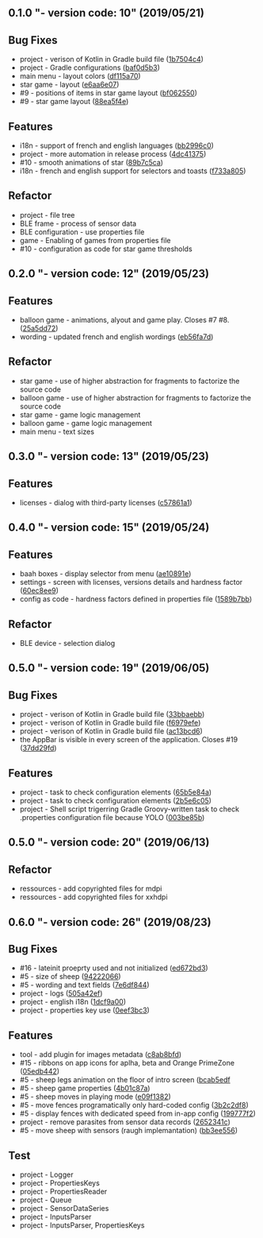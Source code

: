 <a name="0.1.0"></a>
## 0.1.0 "- version code: 10" (2019/05/21)


## Bug Fixes

* project - verison of Kotlin in Gradle build file ([1b7504c4](https://gitlab.forge.orange-labs.fr/3dhandz/training-box/commits/1b7504c4))
* project - Gradle configurations ([baf0d5b3](https://gitlab.forge.orange-labs.fr/3dhandz/training-box/commits/baf0d5b3))
* main menu - layout colors ([df115a70](https://gitlab.forge.orange-labs.fr/3dhandz/training-box/commits/df115a70))
* star game - layout ([e6aa6e07](https://gitlab.forge.orange-labs.fr/3dhandz/training-box/commits/e6aa6e07))
* #9 - positions of items in star game layout ([bf062550](https://gitlab.forge.orange-labs.fr/3dhandz/training-box/commits/bf062550))
* #9 - star game layout ([88ea5f4e](https://gitlab.forge.orange-labs.fr/3dhandz/training-box/commits/88ea5f4e))

## Features

* i18n - support of french and english languages ([bb2996c0](https://gitlab.forge.orange-labs.fr/3dhandz/training-box/commits/bb2996c0))
* project - more automation in release process ([4dc41375](https://gitlab.forge.orange-labs.fr/3dhandz/training-box/commits/4dc41375))
* #10 - smooth animations of star ([89b7c5ca](https://gitlab.forge.orange-labs.fr/3dhandz/training-box/commits/89b7c5ca))
* i18n - french and english support for selectors and toasts ([f733a805](https://gitlab.forge.orange-labs.fr/3dhandz/training-box/commits/f733a805))

## Refactor

* project - file tree
* BLE frame - process of sensor data
* BLE configuration - use properties file
* game - Enabling of games from properties file
* #10 - configuration as code for star game thresholds


<a name="0.2.0"></a>
## 0.2.0 "- version code: 12" (2019/05/23)


## Features

* balloon game - animations, alyout and game play. Closes #7 #8. ([25a5dd72](https://gitlab.forge.orange-labs.fr/3dhandz/training-box/commits/25a5dd72))
* wording - updated french and english wordings ([eb56fa7d](https://gitlab.forge.orange-labs.fr/3dhandz/training-box/commits/eb56fa7d))

## Refactor

* star game - use of higher abstraction for fragments to factorize the source code
* balloon game - use of higher abstraction for fragments to factorize the source code
* star game - game logic management
* balloon game - game logic management
* main menu - text sizes


<a name="0.3.0"></a>
## 0.3.0 "- version code: 13" (2019/05/23)


## Features

* licenses - dialog with third-party licenses ([c57861a1](https://gitlab.forge.orange-labs.fr/3dhandz/training-box/commits/c57861a1))


<a name="0.4.0"></a>
## 0.4.0 "- version code: 15" (2019/05/24)

## Features

* baah boxes - display selector from menu ([ae10891e](https://gitlab.forge.orange-labs.fr/3dhandz/training-box/commits/ae10891e))
* settings - screen with licenses, versions details and hardness factor ([60ec8ee9](https://gitlab.forge.orange-labs.fr/3dhandz/training-box/commits/60ec8ee9))
* config as code - hardness factors defined in properties file ([1589b7bb](https://gitlab.forge.orange-labs.fr/3dhandz/training-box/commits/1589b7bb))

## Refactor

* BLE device - selection dialog



<a name="0.5.0"></a>
## 0.5.0 "- version code: 19" (2019/06/05)


## Bug Fixes

* project - verison of Kotlin in Gradle build file ([33bbaebb](https://gitlab.forge.orange-labs.fr/3dhandz/training-box/commits/33bbaebb))
* project - verison of Kotlin in Gradle build file ([f6979efe](https://gitlab.forge.orange-labs.fr/3dhandz/training-box/commits/f6979efe))
* project - verison of Kotlin in Gradle build file ([ac13bcd6](https://gitlab.forge.orange-labs.fr/3dhandz/training-box/commits/ac13bcd6))
* the AppBar is visible in every screen of the application. Closes #19 ([37dd29fd](https://gitlab.forge.orange-labs.fr/3dhandz/training-box/commits/37dd29fd))

## Features

* project - task to check configuration elements ([65b5e84a](https://gitlab.forge.orange-labs.fr/3dhandz/training-box/commits/65b5e84a))
* project - task to check configuration elements ([2b5e6c05](https://gitlab.forge.orange-labs.fr/3dhandz/training-box/commits/2b5e6c05))
* project - Shell script trigerring Gradle Groovy-written task to check .properties configuration file because YOLO ([003be85b](https://gitlab.forge.orange-labs.fr/3dhandz/training-box/commits/003be85b))



<a name="0.5.0"></a>
## 0.5.0 "- version code: 20" (2019/06/13)


## Refactor

* ressources - add  copyrighted files for mdpi
* ressources - add  copyrighted files for xxhdpi



<a name="0.6.0"></a>
## 0.6.0 "- version code: 26" (2019/08/23)


## Bug Fixes

* #16 - lateinit proeprty used and not initialized ([ed672bd3](https://gitlab.forge.orange-labs.fr/3dhandz/training-box/commits/ed672bd3))
* #5 - size of sheep ([94222066](https://gitlab.forge.orange-labs.fr/3dhandz/training-box/commits/94222066))
* #5 - wording and text fields ([7e6df844](https://gitlab.forge.orange-labs.fr/3dhandz/training-box/commits/7e6df844))
* project - logs ([505a42ef](https://gitlab.forge.orange-labs.fr/3dhandz/training-box/commits/505a42ef))
* project - english i18n ([1dcf9a00](https://gitlab.forge.orange-labs.fr/3dhandz/training-box/commits/1dcf9a00))
* project - properties key use ([0eef3bc3](https://gitlab.forge.orange-labs.fr/3dhandz/training-box/commits/0eef3bc3))

## Features

* tool - add plugin for images metadata ([c8ab8bfd](https://gitlab.forge.orange-labs.fr/3dhandz/training-box/commits/c8ab8bfd))
* #15 - ribbons on app icons for aplha, beta and Orange PrimeZone ([05edb442](https://gitlab.forge.orange-labs.fr/3dhandz/training-box/commits/05edb442))
* #5 - sheep legs animation on the floor of intro screen ([bcab5edf](https://gitlab.forge.orange-labs.fr/3dhandz/training-box/commits/bcab5ed)
* #5 - sheep game properties ([4b01c87a](https://gitlab.forge.orange-labs.fr/3dhandz/training-box/commits/4b01c87a))
* #5 - sheep moves in playing mode ([e09f1382](https://gitlab.forge.orange-labs.fr/3dhandz/training-box/commits/e09f1382))
* #5 - move fences programatically only hard-coded config ([3b2c2df8](https://gitlab.forge.orange-labs.fr/3dhandz/training-box/commits/3b2c2df8))
* #5 - display fences with dedicated speed from in-app config ([199777f2](https://gitlab.forge.orange-labs.fr/3dhandz/training-box/commits/199777f2))
* project - remove parasites from sensor data records ([2652341c](https://gitlab.forge.orange-labs.fr/3dhandz/training-box/commits/2652341c))
* #5 - move sheep with sensors (raugh implemantation) ([bb3ee556](https://gitlab.forge.orange-labs.fr/3dhandz/training-box/commits/bb3ee556))

## Test

* project - Logger
* project - PropertiesKeys
* project - PropertiesReader
* project - Queue
* project - SensorDataSeries
* project - InputsParser
* project - InputsParser, PropertiesKeys
